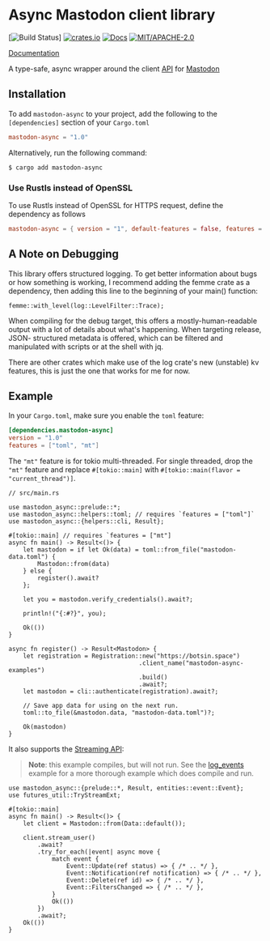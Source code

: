 # Async Mastodon client library 

[![Build Status](https://github.com/dscottboggs/mastodon-async/actions/workflows/rust.yml/badge.svg)]
[![crates.io](https://img.shields.io/crates/v/mastodon-async.svg)](https://crates.io/crates/mastodon-async)
[![Docs](https://docs.rs/mastodon-async/badge.svg)](https://docs.rs/mastodon-async)
[![MIT/APACHE-2.0](https://img.shields.io/crates/l/mastodon-async.svg)](https://crates.io/crates/mastodon-async)

[Documentation](https://docs.rs/mastodon-async/)

A type-safe, async wrapper around the client [API](https://docs.joinmastodon.org/client/intro/)
for [Mastodon](https://botsin.space/)

## Installation

To add `mastodon-async` to your project, add the following to the
`[dependencies]` section of your `Cargo.toml`

```toml
mastodon-async = "1.0"
```

Alternatively, run the following command:

~~~console
$ cargo add mastodon-async
~~~

### Use Rustls instead of OpenSSL

To use Rustls instead of OpenSSL for HTTPS request, define the dependency as follows

```toml
mastodon-async = { version = "1", default-features = false, features = ["rustls-tls"] }
```

## A Note on Debugging
This library offers structured logging. To get better information about bugs or
how something is working, I recommend adding the femme crate as a dependency,
then adding this line to the beginning of your main() function:

```rust,ignore
femme::with_level(log::LevelFilter::Trace);
```

When compiling for the debug target, this offers a mostly-human-readable output
with a lot of details about what's happening. When targeting release, JSON-
structured metadata is offered, which can be filtered and manipulated with
scripts or at the shell with jq.

There are other crates which make use of the log crate's new (unstable) kv
features, this is just the one that works for me for now.

## Example

In your `Cargo.toml`, make sure you enable the `toml` feature:

```toml
[dependencies.mastodon-async]
version = "1.0"
features = ["toml", "mt"]
```

The `"mt"` feature is for tokio multi-threaded. For single threaded, drop the
`"mt"` feature and replace `#[tokio::main]` with
`#[tokio::main(flavor = "current_thread")]`.

<!--
    todo swap ignore with no_run just below here & the next example

test passes locally but not in CI
-->

```rust,ignore
// src/main.rs

use mastodon_async::prelude::*;
use mastodon_async::helpers::toml; // requires `features = ["toml"]`
use mastodon_async::{helpers::cli, Result};

#[tokio::main] // requires `features = ["mt"]
async fn main() -> Result<()> {
    let mastodon = if let Ok(data) = toml::from_file("mastodon-data.toml") {
        Mastodon::from(data)
    } else {
        register().await?
    };

    let you = mastodon.verify_credentials().await?;

    println!("{:#?}", you);

    Ok(())
}

async fn register() -> Result<Mastodon> {
    let registration = Registration::new("https://botsin.space")
                                    .client_name("mastodon-async-examples")
                                    .build()
                                    .await?;
    let mastodon = cli::authenticate(registration).await?;

    // Save app data for using on the next run.
    toml::to_file(&mastodon.data, "mastodon-data.toml")?;

    Ok(mastodon)
}
```

It also supports the [Streaming API](https://docs.joinmastodon.org/api/streaming):

> **Note**: this example compiles, but will not run. See the
> [log_events](https://github.com/dscottboggs/mastodon-async/blob/main/examples/log_events.rs)
> example for a more thorough example which does compile and run.

```rust,ignore
use mastodon_async::{prelude::*, Result, entities::event::Event};
use futures_util::TryStreamExt;

#[tokio::main]
async fn main() -> Result<()> {
    let client = Mastodon::from(Data::default());

    client.stream_user()
        .await?
        .try_for_each(|event| async move {
            match event {
                Event::Update(ref status) => { /* .. */ },
                Event::Notification(ref notification) => { /* .. */ },
                Event::Delete(ref id) => { /* .. */ },
                Event::FiltersChanged => { /* .. */ },
            }
            Ok(())
        })
        .await?;
    Ok(())
}
```

